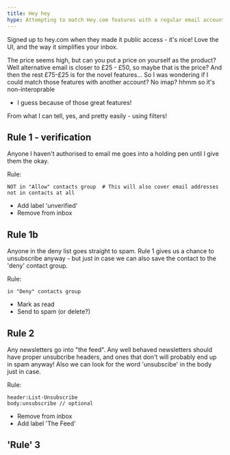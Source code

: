 ```yaml
---
title: Hey hey
hype: Attempting to match Hey.com features with a regular email account
---
```


Signed up to hey.com when they made it public access - it's nice! Love the UI,
and the way it simplifies your inbox.

The price seems high, but can you put a price on yourself as the product? Well
alternative email is closer to £25 - £50, so maybe that is the price? And
then the rest £75-£25 is for the novel features... So I was wondering if I could
match those features with another account? No imap? hhmm so it's non-interoprable
- I guess because of those great features!

From what I can tell, yes, and pretty easily - using filters!

## Rule 1 - verification

Anyone I haven't authorised to email me goes into a holding pen until I give
them the okay.

Rule:

```
NOT in "Allow" contacts group  # This will also cover email addresses not in contacts at all
```
- Add label 'unverified'
- Remove from inbox

## Rule 1b

Anyone in the deny list goes straight to spam. Rule 1 gives us a chance
to unsubscribe anyway - but just in case we can also save the contact to the
'deny' contact group.

Rule:
```
in "Deny" contacts group
```
- Mark as read
- Send to spam (or delete?)

## Rule 2

Any newsletters go into "the feed". Any well behaved newsletters should have
proper unsubcribe headers, and ones that don't will probably end up in spam
anyway! Also we can look for the word 'unsubscibe' in the body just in case.

Rule:
```
header:List-Unsubscribe
body:unsubscribe // optional
```
- Remove from inbox
- Add label 'The Feed'

## 'Rule' 3
